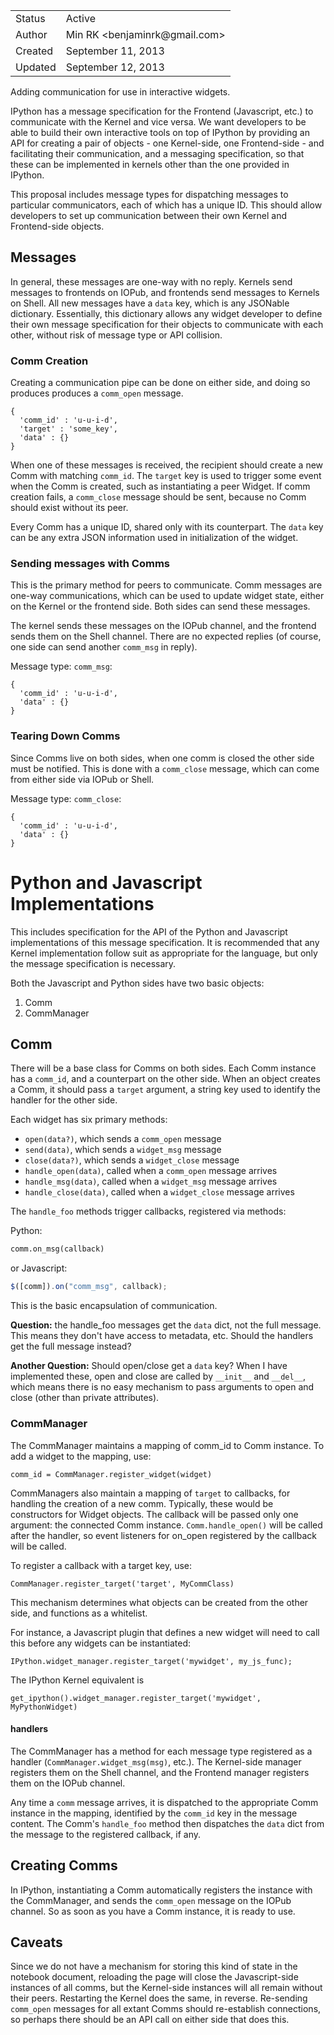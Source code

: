 <table>
<tr><td> Status </td><td> Active </td></tr>
<tr><td> Author </td><td> Min RK &lt;benjaminrk@gmail.com&gt;</td></tr>
<tr><td> Created </td><td> September 11, 2013</td></tr>
<tr><td> Updated </td><td> September 12, 2013</td></tr>
</table>

Adding communication for use in interactive widgets.

IPython has a message specification for the Frontend (Javascript, etc.)
to communicate with the Kernel and vice versa.
We want developers to be able to build their own interactive tools on top of IPython
by providing an API for creating a pair of objects - one Kernel-side, one Frontend-side -
and facilitating their communication, and a messaging specification, so that these can be implemented in kernels other than the one provided in IPython.

This proposal includes message types for dispatching messages to particular communicators,
each of which has a unique ID. This should allow developers to set up communication
between their own Kernel and Frontend-side objects.

## Messages

In general, these messages are one-way with no reply.
Kernels send messages to frontends on IOPub, and frontends send messages to Kernels on Shell.
All new messages have a `data` key, which is any JSONable dictionary.
Essentially, this dictionary allows any widget developer to define their own message specification
for their objects to communicate with each other, without risk of message type or API collision.

### Comm Creation

Creating a communication pipe can be done on either side,
and doing so produces produces a `comm_open` message.

    {
      'comm_id' : 'u-u-i-d',
      'target' : 'some_key',
      'data' : {}
    }

When one of these messages is received, the recipient should create a new Comm with matching `comm_id`.
The `target` key is used to trigger some event when the Comm is created,
such as instantiating a peer Widget.
If comm creation fails, a `comm_close` message should be sent,
because no Comm should exist without its peer.

Every Comm has a unique ID, shared only with its counterpart.
The `data` key can be any extra JSON information used in initialization of the widget.

### Sending messages with Comms

This is the primary method for peers to communicate.
Comm messages are one-way communications, which can be used to update widget state,
either on the Kernel or the frontend side. Both sides can send these messages.

The kernel sends these messages on the IOPub channel, and the frontend sends them on the Shell channel.
There are no expected replies (of course, one side can send another `comm_msg` in reply).

Message type: `comm_msg`:

    {
      'comm_id' : 'u-u-i-d',
      'data' : {}
    }

### Tearing Down Comms

Since Comms live on both sides, when one comm is closed the other side must be notified.
This is done with a `comm_close` message,
which can come from either side via IOPub or Shell.

Message type: `comm_close`:

    {
      'comm_id' : 'u-u-i-d',
      'data' : {}
    }

# Python and Javascript Implementations

This includes specification for the API of the Python and Javascript implementations of this message specification.
It is recommended that any Kernel implementation follow suit as appropriate for the language,
but only the message specification is necessary.

Both the Javascript and Python sides have two basic objects:

1. Comm
2. CommManager

## Comm

There will be a base class for Comms on both sides.
Each Comm instance has a `comm_id`, and a counterpart on the other side.
When an object creates a Comm, it should pass a `target` argument,
a string key used to identify the handler for the other side.

Each widget has six primary methods:

- `open(data?)`, which sends a `comm_open` message
- `send(data)`, which sends a `widget_msg` message
- `close(data?)`, which sends a `widget_close` message
- `handle_open(data)`, called when a `comm_open` message arrives
- `handle_msg(data)`, called when a `widget_msg` message arrives
- `handle_close(data)`, called when a `widget_close` message arrives

The `handle_foo` methods trigger callbacks, registered via methods:

Python:
```Python
comm.on_msg(callback)
```

or Javascript:
```Javascript
$([comm]).on("comm_msg", callback);
```

This is the basic encapsulation of communication.

**Question:** the handle_foo messages get the `data` dict, not the full message.
This means they don't have access to metadata, etc.  Should the handlers get the full message instead?

**Another Question:** Should open/close get a `data` key? When I have implemented these,
open and close are called by `__init__` and `__del__`, which means there is no easy mechanism
to pass arguments to open and close (other than private attributes).


### CommManager

The CommManager maintains a mapping of comm_id to Comm instance.
To add a widget to the mapping, use:

    comm_id = CommManager.register_widget(widget)

CommManagers also maintain a mapping of `target` to callbacks,
for handling the creation of a new comm.
Typically, these would be constructors for Widget objects.
The callback will be passed only one argument: the connected Comm instance.
`Comm.handle_open()` will be called after the handler,
so event listeners for on_open registered by the callback will be called.

To register a callback with a target key, use:

    CommManager.register_target('target', MyCommClass)

This mechanism determines what objects can be created from the other side,
and functions as a whitelist.

For instance, a Javascript plugin that defines a new widget will need to call this before
any widgets can be instantiated:

    IPython.widget_manager.register_target('mywidget', my_js_func);

The IPython Kernel equivalent is

    get_ipython().widget_manager.register_target('mywidget', MyPythonWidget)

#### handlers

The CommManager has a method for each message type registered as a handler
(`CommManager.widget_msg(msg)`, etc.).
The Kernel-side manager registers them on the Shell channel,
and the Frontend manager registers them on the IOPub channel.

Any time a `comm` message arrives, it is dispatched to the appropriate Comm instance
in the mapping, identified by the `comm_id` key in the message content.
The Comm's `handle_foo` method then dispatches the `data` dict from the message to the registered callback,
if any.


## Creating Comms

In IPython, instantiating a Comm automatically registers the instance with the CommManager,
and sends the `comm_open` message on the IOPub channel.
So as soon as you have a Comm instance, it is ready to use.

## Caveats

Since we do not have a mechanism for storing this kind of state in the notebook document,
reloading the page will close the Javascript-side instances of all comms,
but the Kernel-side instances will all remain without their peers.
Restarting the Kernel does the same, in reverse.
Re-sending `comm_open` messages for all extant Comms should re-establish connections,
so perhaps there should be an API call on either side that does this.
